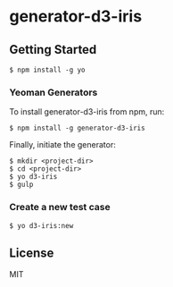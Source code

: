 # generator-d3-iris

## Getting Started

```
$ npm install -g yo
```

### Yeoman Generators

To install generator-d3-iris from npm, run:

```
$ npm install -g generator-d3-iris
```

Finally, initiate the generator:

```
$ mkdir <project-dir>
$ cd <project-dir>
$ yo d3-iris
$ gulp
```

### Create a new test case

```
$ yo d3-iris:new
```

## License

MIT